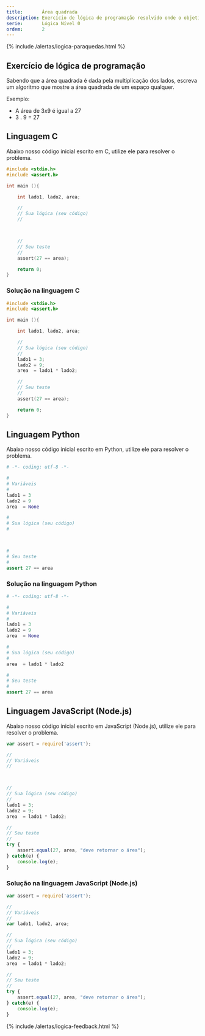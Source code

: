 ```yaml
---
title:       Área quadrada
description: Exercício de lógica de programação resolvido onde o objetivo é encontrar a área quadrada.
serie:       Lógica Nível 0
ordem:       2
---
```


{% include /alertas/logica-paraquedas.html %}

Exercício de lógica de programação
---

Sabendo que a área quadrada é dada pela multiplicação dos lados, escreva um algoritmo que mostre a área quadrada de
um espaço qualquer.

Exemplo:

* A área de 3x9 é igual a 27
* 3 . 9 = 27



Linguagem C
---

Abaixo nosso código inicial escrito em C, utilize ele para resolver o problema.

```c
#include <stdio.h>
#include <assert.h>

int main (){

    int lado1, lado2, area;

    //
    // Sua lógica (seu código)
    //



    //
    // Seu teste
    //
    assert(27 == area);

    return 0;
}
```



### Solução na linguagem C

```c
#include <stdio.h>
#include <assert.h>

int main (){

    int lado1, lado2, area;

    //
    // Sua lógica (seu código)
    //
    lado1 = 3;
    lado2 = 9;
    area  = lado1 * lado2;

    //
    // Seu teste
    //
    assert(27 == area);

    return 0;
}
```


Linguagem Python
---

Abaixo nosso código inicial escrito em Python, utilize ele para resolver o problema.

```python
# -*- coding: utf-8 -*-

#
# Variáveis
#
lado1 = 3
lado2 = 9
area  = None

#
# Sua lógica (seu código)
#



#
# Seu teste
#
assert 27 == area
```


### Solução na linguagem Python

```python
# -*- coding: utf-8 -*-

#
# Variáveis
#
lado1 = 3
lado2 = 9
area  = None

#
# Sua lógica (seu código)
#
area  = lado1 * lado2

#
# Seu teste
#
assert 27 == area
```



Linguagem JavaScript (Node.js)
---

Abaixo nosso código inicial escrito em JavaScript (Node.js), utilize ele para resolver o problema.

```javascript
var assert = require('assert');

//
// Variáveis
//



//
// Sua ĺógica (seu código)
//
lado1 = 3;
lado2 = 9;
area  = lado1 * lado2;

//
// Seu teste
//
try {
    assert.equal(27, area, "deve retornar o área");
} catch(e) {
    console.log(e);
}
```


### Solução na linguagem JavaScript (Node.js)


```javascript
var assert = require('assert');

//
// Variáveis
//
var lado1, lado2, area;

//
// Sua ĺógica (seu código)
//
lado1 = 3;
lado2 = 9;
area  = lado1 * lado2;

//
// Seu teste
//
try {
    assert.equal(27, area, "deve retornar o área");
} catch(e) {
    console.log(e);
}
```

{% include /alertas/logica-feedback.html %}
